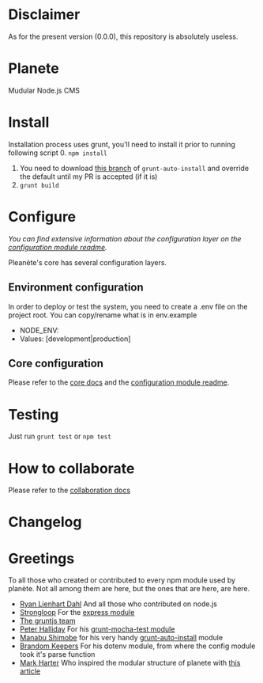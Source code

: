 # Disclaimer
As for the present version (0.0.0), this repository is absolutely useless.

# Planete
Mudular Node.js CMS

# Install
Installation process uses grunt, you'll need to install it prior to running following script
 0. `npm install`
 1. You need to download [this branch](https://github.com/sieira/grunt-auto-install) of `grunt-auto-install` and override the default until my PR is accepted (if it is)
 2. `grunt build`

# Configure
*You can find extensive information about the configuration layer on the [configuration module readme](backend/core/config/README.md).*

Pleanète's core has several configuration layers.

## Environment configuration
In order to deploy or test the system, you need to create a .env file on the project root. You can copy/rename what is in env.example

 - NODE_ENV:
  - Values: [development|production]

## Core configuration
Please refer to the [core docs](backend/core/README.md) and the [configuration module readme](backend/core/config/README.md).

# Testing
Just run `grunt test` or `npm test`

# How to collaborate
Please refer to the [collaboration docs](docs/collaboration/README.md)

# Changelog

# Greetings
To all those who created or contributed to every npm module used by planète. Not all among them are here, but the ones that are here, are here.

 - [Ryan Lienhart Dahl](https://github.com/ry) And all those who contributed on node.js
 - [Strongloop](https://strongloop.com) For the [express module](http://expressjs.com/)
 - [The gruntjs team](https://github.com/orgs/gruntjs/people)
 - [Peter Halliday](https://github.com/pghalliday) For his [grunt-mocha-test module](https://github.com/pghalliday/grunt-mocha-test)
 - [Manabu Shimobe](https://github.com/Manabu-GT) for his very handy [grunt-auto-install](https://github.com/Manabu-GT/grunt-auto-install) module
 - [Brandom Keepers](https://github.com/bkeepers) For his dotenv module, from where the config module took it's parse function
 - [Mark Harter](https://strongloop.com/strongblog/author/marc/) Who inspired the modular structure of planete with [this article](https://strongloop.com/strongblog/modular-node-js-express/)
